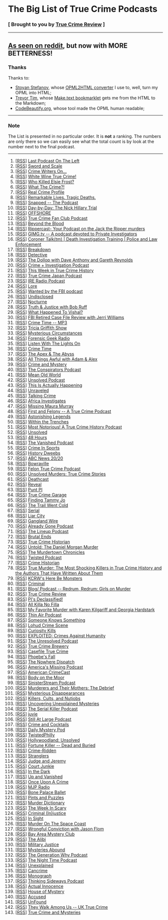 # The Big List of True Crime Podcasts

### [ Brought to you by [True Crime Review](http://truecrimereview.net/subscribe) ]

---

## [As seen on reddit](https://www.reddit.com/r/podcasts/comments/53v2hp/the_big_list_of_true_crime_podcasts/), but now with MORE BETTERNESS!

### Thanks

Thanks to:

- [Stoyan Stefanov](http://www.phpied.com/bio/), whose [OPML2HTML converter](http://www.phpied.com/files/opml2html/opml2html.html) I use to, well,
turn my OPML into HTML;
- [Trevor Tim](http://trevorjim.com/), whose [Make.text 
bookmarklet](http://trevorjim.com/projects/make.text/) gets me from the HTML to the Markdown;
- [CodeBeautify.org](http://codebeautify.org/opmlviewer), whose tool made the OPML human readable;

---

### Note

The List is presented in no particular order. It is **not** a ranking. The numbers are only there so we can easily see what the total count is by look at the number next to the final podcast.

---

1.  \[[RSS][1]\] [Last Podcast On The Left][2]
1.  \[[RSS][3]\] [Sword and Scale][4]
1.  \[[RSS][5]\] [Crime Writers On...][6]
1.  \[[RSS][7]\] [White Wine True Crime!][8]
1.  \[[RSS][9]\] [Who Killed Elsie Frost?][10]
1.  \[[RSS][11]\] [What The Crime?!][12]
1.  \[[RSS][13]\] [Real Crime Profile][14]
1.  \[[RSS][15]\] [Remarkable Lives. Tragic Deaths.][16]
1.  \[[RSS][17]\] [Snapped -- The Podcast][18]
1.  \[[RSS][19]\] [Day-by-Day: The Nick Hillary Trial][20]
1.  \[[RSS][21]\] [OFFSHORE][22]
1.  \[[RSS][23]\] [True Crime Fan Club Podcast][24]
1.  \[[RSS][25]\] [Beyond the Blood][26]
1.  \[[RSS][27]\] [Rippercast- Your Podcast on the Jack the Ripper murders][28]
1.  \[[RSS][29]\] [GIMG.tv -- A podcast devoted to Private Investigators][30]
1.  \[[RSS][31]\] [Coroner Talk(tm) | Death Investigation Training | Police and Law Enforcement][32]
1.  \[[RSS][33]\] [Breakdown][34]
1.  \[[RSS][35]\] [Detective][36]
1.  \[[RSS][37]\] [The Dollop with Dave Anthony and Gareth Reynolds][38]
1.  \[[RSS][39]\] [Crime + Investigation Podcast][40]
1.  \[[RSS][41]\] [This Week in True Crime History][42]
1.  \[[RSS][43]\] [True Crime Japan Podcast][44]
1.  \[[RSS][45]\] [IRE Radio Podcast][46]
1.  \[[RSS][47]\] [Lore][48]
1.  \[[RSS][49]\] [Wanted by the FBI podcast][50]
1.  \[[RSS][51]\] [Undisclosed][52]
1.  \[[RSS][53]\] [Nocturne][54]
1.  \[[RSS][55]\] [Truth & Justice with Bob Ruff][56]
1.  \[[RSS][57]\] [What Happened To Vishal?][58]
1.  \[[RSS][59]\] [FBI Retired Case File Review with Jerri Williams][60]
1.  \[[RSS][61]\] [Crime Time -- MP3][62]
1.  \[[RSS][63]\] [Tricia Griffith Show][64]
1.  \[[RSS][65]\] [Mysterious Circumstances][66]
1.  \[[RSS][67]\] [Forensic Geek Radio][68]
1.  \[[RSS][69]\] [Listen With The Lights On][70]
1.  \[[RSS][71]\] [Crime Time][72]
1.  \[[RSS][73]\] [The Apex & The Abyss][74]
1.  \[[RSS][75]\] [All Things Awful with Adam & Alex][76]
1.  \[[RSS][77]\] [Crime and Mystery][78]
1.  \[[RSS][79]\] [The Conspirators Podcast][80]
1.  \[[RSS][81]\] [Mean Old World][82]
1.  \[[RSS][83]\] [Unsolved Podcast][84]
1.  \[[RSS][85]\] [This Is Actually Happening][86]
1.  \[[RSS][87]\] [Unraveled][88]
1.  \[[RSS][89]\] [Talking Crime][90]
1.  \[[RSS][91]\] [Africa Investigates][92]
1.  \[[RSS][93]\] [Missing Maura Murray][94]
1.  \[[RSS][95]\] [First and Felony -- A True Crime Podcast][96]
1.  \[[RSS][97]\] [Astonishing Legends][98]
1.  \[[RSS][99]\] [Within the Trenches][100]
1.  \[[RSS][101]\] [Most Notorious! A True Crime History Podcast][102]
1.  \[[RSS][103]\] [Unsolved][104]
1.  \[[RSS][105]\] [48 Hours][106]
1.  \[[RSS][107]\] [The Vanished Podcast][108]
1.  \[[RSS][109]\] [Crime In Sports][110]
1.  \[[RSS][111]\] [History Dweebs][112]
1.  \[[RSS][113]\] [ABC News 20/20][114]
1.  \[[RSS][115]\] [Bowraville][116]
1.  \[[RSS][117]\] [Felon True Crime Podcast][118]
1.  \[[RSS][119]\] [Unsolved Murders: True Crime Stories][16]
1.  \[[RSS][120]\] [Deathcast][121]
1.  \[[RSS][122]\] [Reveal][123]
1.  \[[RSS][124]\] [Punt PI][125]
1.  \[[RSS][126]\] [True Crime Garage][127]
1.  \[[RSS][128]\] [Finding Tammy Jo][129]
1.  \[[RSS][130]\] [The Trail Went Cold][131]
1.  \[[RSS][132]\] [Serial][133]
1.  \[[RSS][134]\] [Liar City][135]
1.  \[[RSS][136]\] [Gangland Wire][137]
1.  \[[RSS][138]\] [Already Gone Podcast][139]
1.  \[[RSS][140]\] [The Lineup Podcast][141]
1.  \[[RSS][142]\] [Brutal Ends][143]
1.  \[[RSS][144]\] [True Crime Historian][145]
1.  \[[RSS][146]\] [Untold: The Daniel Morgan Murder][147]
1.  \[[RSS][148]\] [The Murdertown Chronicles][149]
1.  \[[RSS][150]\] [Twisted Podcast][151]
1.  \[[RSS][152]\] [Crime Historian][153]
1.  \[[RSS][154]\] [True Murder: The Most Shocking Killers in True Crime History and the Authors That Have Written About Them][155]
1.  \[[RSS][156]\] [KCRW's Here Be Monsters][157]
1.  \[[RSS][158]\] [Criminal][159]
1.  \[[RSS][160]\] [Blog/ Podcast -- Redrum, Redrum: Girls on Murder][161]
1.  \[[RSS][162]\] [True Crime Review][285]
1.  \[[RSS][163]\] [PI's Declassified!][164]
1.  \[[RSS][165]\] [All Killa No Filla][166]
1.  \[[RSS][167]\] [My Favorite Murder with Karen Kilgariff and Georgia Hardstark][168]
1.  \[[RSS][169]\] [Thin Air Podcast][170]
1.  \[[RSS][171]\] [Someone Knows Something][172]
1.  \[[RSS][173]\] [Lohud Crime Scene][174]
1.  \[[RSS][175]\] [Curiosity Kills][176]
1.  \[[RSS][177]\] [EXPLOITED: Crimes Against Humanity][178]
1.  \[[RSS][179]\] [The Unresolved Podcast][180]
1.  \[[RSS][181]\] [True Crime Brewery][182]
1.  \[[RSS][183]\] [Casefile True Crime][184]
1.  \[[RSS][185]\] [Phoebe's Fall][186]
1.  \[[RSS][187]\] [The Nowhere Dispatch][188]
1.  \[[RSS][189]\] [America's Missing Podcast][190]
1.  \[[RSS][191]\] [American CrimeCast][192]
1.  \[[RSS][193]\] [Body on the Moor][194]
1.  \[[RSS][195]\] [SinisterStream Podcast][196]
1.  \[[RSS][197]\] [Murderers and Their Mothers: The Debrief][198]
1.  \[[RSS][199]\] [Mysterious Disappearances][200]
1.  \[[RSS][201]\] [Killers, Cults, and Nutjobs][202]
1.  \[[RSS][203]\] [Uncovering Unexplained Mysteries][204]
1.  \[[RSS][205]\] [The Serial Killer Podcast][206]
1.  \[[RSS][207]\] [juvie][208]
1.  \[[RSS][209]\] [Still At Large Podcast][210]
1.  \[[RSS][211]\] [Crime and Cocktails][212]
1.  \[[RSS][213]\] [Daily Mystery Pod][214]
1.  \[[RSS][215]\] [TwistedPhilly][216]
1.  \[[RSS][217]\] [Hollywoodland: Unsolved][218]
1.  \[[RSS][219]\] [Fortune Killer -- Dead and Buried][220]
1.  \[[RSS][221]\] [Crime-Ridden][222]
1.  \[[RSS][223]\] [Stranglers][224]
1.  \[[RSS][225]\] [Judge and Jeremy][226]
1.  \[[RSS][227]\] [Court Junkie][228]
1.  \[[RSS][229]\] [In the Dark][230]
1.  \[[RSS][231]\] [Up and Vanished][232]
1.  \[[RSS][233]\] [Once Upon A Crime][234]
1.  \[[RSS][235]\] [MJP Radio][236]
1.  \[[RSS][237]\] [Bone Palace Ballet][238]
1.  \[[RSS][239]\] [Pints and Puzzles][240]
1.  \[[RSS][241]\] [Murder Dictionary][242]
1.  \[[RSS][243]\] [The Week In Scary][244]
1.  \[[RSS][245]\] [Criminal (In)justice][246]
1.  \[[RSS][247]\] [In Sight][248]
1.  \[[RSS][249]\] [Murder On The Space Coast][250]
1.  \[[RSS][251]\] [Wrongful Conviction with Jason Flom][252]
1.  \[[RSS][253]\] [Bay Area Mystery Club][254]
1.  \[[RSS][255]\] [The Alibi][256]
1.  \[[RSS][257]\] [Military Justice][258]
1.  \[[RSS][259]\] [Mysteries Abound][260]
1.  \[[RSS][261]\] [The Generation Why Podcast][262]
1.  \[[RSS][263]\] [The Night Time Podcast][264]
1.  \[[RSS][265]\] [Unexplained][266]
1.  \[[RSS][267]\] [Cancrime][268]
1.  \[[RSS][269]\] [Monograph][270]
1.  \[[RSS][271]\] [Thinking Sideways Podcast][272]
1.  \[[RSS][273]\] [Actual Innocence][274]
1.  \[[RSS][275]\] [House of Mystery][276]
1.  \[[RSS][277]\] [Accused][278]
1.  \[[RSS][279]\] [UnFound][280]
1.  \[[RSS][281]\] [They Walk Among Us -- UK True Crime][282]
1.  \[[RSS][283]\] [True Crime and Mysteries][284]
    



[0]: file:///C:/Users/jross/Downloads/Untitled%20Document.md.html
[1]: http://feeds.feedburner.com/TheLastPodcastOnTheLeft
[2]: http://soundcloud.com/lastpodcastontheleft
[3]: http://feeds.podtrac.com/BsmnaLUsrvIG
[4]: https://art19.com/shows/sword-and-scale
[5]: http://feeds.feedburner.com/crimewritersonserial
[6]: https://art19.com/shows/crime-writers-on
[7]: http://whitewinetruecrime.com/feed/podcast/
[8]: http://whitewinetruecrime.com/
[9]: http://www.bbc.co.uk/programmes/p02vn2mt/episodes/downloads.rss
[10]: http://www.bbc.co.uk/programmes/p02vn2mt
[11]: http://feeds.feedburner.com/WhatTheCrime
[12]: http://www.crimefeed.com/
[13]: http://rss.art19.com/real-crime-profile
[14]: https://art19.com/shows/real-crime-profile
[15]: http://feeds.soundcloud.com/users/soundcloud:users:242596778/sounds.rss
[16]: http://www.parcast.com/
[17]: http://feeds.soundcloud.com/users/soundcloud:users:247644481/sounds.rss
[18]: http://oxygen.com/snapped
[19]: http://www.northcountrypublicradio.org/hillarytrialRSSPodcast.php
[20]: http://www.northcountrypublicradio.org/
[21]: http://feeds.civilbeat.org/civilbeatoffshore
[22]: http://offshorepodcast.com/
[23]: https://truecrimefanclub.com/feed/podcast/
[24]: https://truecrimefanclub.com/
[25]: http://beyondblood.podbean.com/feed/
[26]: http://beyondblood.podbean.com/
[27]: http://www.casebook.org/podcast/rss.xml
[28]: http://www.casebook.org/podcast
[29]: http://feeds.feedburner.com/Gimgnetwork
[30]: http://gimg.tv/
[31]: http://coronertalk.com/feed/podcast
[32]: http://coronertalk.com/
[33]: http://feeds.feedburner.com/BreakdownPodcast
[34]: http://ajcbreakdown.com/
[35]: http://netstorage.discovery.com/id/podcasts/2015/DetectivePodcast.xml
[36]: http://www.investigationdiscovery.com/
[37]: http://thedollop.libsyn.com/rss
[38]: https://www.facebook.com/thedollop
[39]: http://crimeandinvestigation.podbean.com/feed/
[40]: http://crimeandinvestigation.podbean.com/
[41]: http://thisweekintruecrime.libsyn.com/rss
[42]: http://www.facebook.com/groups/thisweekintruecrime
[43]: http://feeds.soundcloud.com/users/soundcloud:users:221945739/sounds.rss
[44]: http://www.southerndojo.com/truecrimejapan
[45]: http://feeds.feedburner.com/ire-nicar
[46]: http://www.ire.org/
[47]: http://lorepodcast.libsyn.com/rss
[48]: http://www.lorepodcast.com/
[49]: https://www.fbi.gov/news/podcasts/wanted/archive/itunes.xml
[50]: https://www.fbi.gov/feeds/wanted-by-the-fbi-podcast
[51]: https://audioboom.com/channels/3709182.rss
[52]: https://audioboom.com/channel/undisclosed
[53]: http://www.nocturnepodcast.org/feed/podcast/
[54]: http://www.nocturnepodcast.org/
[55]: https://audioboom.com/channels/4384694.rss
[56]: https://audioboom.com/channel/the-serial-dynasty
[57]: http://lbc.audioagain.com/podcast.php?channel=vishal
[58]: http://www.lbc.co.uk/vishal
[59]: http://jerriwilliams.com/feed/podcast/
[60]: http://jerriwilliams.com/
[61]: http://thelip.tv/feed/httpthelip-tvcrime-timeaudio2/
[62]: http://thelip.tv/show/crime-time/
[63]: http://www.spreaker.com/user/7039907/episodes/feed
[64]: http://www.spreaker.com/user/triciag
[65]: http://www.buzzsprout.com/60143.rss
[66]: http://mysteriouscircumstances.buzzsprout.com/
[67]: http://forensicgeekradio.libsyn.com/rss
[68]: http://www.forensicgeek.science/
[69]: http://feeds.podtrac.com/n9rCoi_mvT2f
[70]: http://wamcpodcasts.org/
[71]: http://www.blogtalkradio.com/crimetimeradio/podcast
[72]: http://www.blogtalkradio.com/crimetimeradio
[73]: https://audioboom.com/channels/4746893.rss
[74]: https://audioboom.com/channel/apexandabyss
[75]: http://allthingsawful.libsyn.com/rss
[76]: http://allthingsawful.libsyn.com/podcast
[77]: http://www.blogtalkradio.com/kimnkjel/podcast
[78]: http://www.blogtalkradio.com/kimnkjel
[79]: http://www.theconspiratorspodcast.com/feed/podcast/
[80]: http://www.theconspiratorspodcast.com/
[81]: http://www.meanoldworld.com/meanoldworldeps?format=RSS
[82]: http://www.meanoldworld.com/meanoldworldeps/
[83]: http://unsolvedpodcast.libsyn.com/rss
[84]: http://www.unsolvedpodcast.com/
[85]: http://feeds.misfitrad.io/happening
[86]: http://misfitrad.io/happening
[87]: http://www.unraveledpod.com/feed/podcast/
[88]: http://www.unraveledpod.com/
[89]: http://www.spreaker.com/user/9260385/episodes/feed
[90]: https://www.spreaker.com/user/talkingcrime
[91]: http://iono.fm/rss/chan/2553
[92]: http://iono.fm/channel/2553
[93]: https://audioboom.com/channels/4842113.rss
[94]: https://audioboom.com/channel/missing-maura-murray
[95]: http://feeds.feedburner.com/ffpod/seGU
[96]: https://ffpod.net/
[97]: https://audioboom.com/channels/4322549.rss
[98]: https://audioboom.com/channel/astonishing-legends
[99]: http://www.thejabberlog.com/category/within-the-trenches/feed/
[100]: http://www.thejabberlog.com/category/within-the-trenches/
[101]: https://audioboom.com/channels/4749136.rss
[102]: https://audioboom.com/channel/most-notorious
[103]: https://audioboom.com/channels/4655198.rss
[104]: https://audioboom.com/channel/unsolved
[105]: https://api.radio.com/v2/podcast/rss/1222?format=MP3_128K
[106]: http://radio.com/audio
[107]: http://thevanishedpodcast.libsyn.com/rss
[108]: http://thevanishedpodcast.com/
[109]: https://audioboom.com/channels/4662186.rss
[110]: https://audioboom.com/channel/crime-in-sports
[111]: http://timtscott.libsyn.com/rss
[112]: http://timtscott.libsyn.com/podcast
[113]: http://abcnews.go.com/xmldata/xmlpodcast?id=30146791
[114]: http://www.abcnewspodcasts.com/
[115]: https://www.whooshkaa.com/rss/podcast/id/1117
[116]: https://www.whooshkaa.com/shows/bowraville
[117]: https://audioboom.com/channels/4835137.rss
[118]: https://audioboom.com/channel/felontruecrime
[119]: http://feeds.soundcloud.com/users/soundcloud:users:224506341/sounds.rss
[120]: http://feeds.feedburner.com/deathcastpodcast
[121]: https://audioboom.com/channel/deathcast
[122]: http://feeds.revealradio.org/revealpodcast
[123]: http://www.revealnews.org/
[124]: http://www.bbc.co.uk/programmes/b00krfns/episodes/downloads.rss
[125]: http://www.bbc.co.uk/programmes/b00krfns
[126]: http://truecrimegarage.podbean.com/feed/
[127]: http://truecrimegarage.podbean.com/
[128]: http://feeds.soundcloud.com/users/soundcloud:users:217526025/sounds.rss
[129]: http://www.findingtammyjo.com/
[130]: http://trailwentcold.com/feed/podcast/
[131]: http://trailwentcold.com/
[132]: http://feeds.serialpodcast.org/serialpodcast
[133]: https://serialpodcast.org/
[134]: http://liarcity.libsyn.com/rss
[135]: http://www.liarcity.com/
[136]: http://ganglandwire.com/feed/podcast/
[137]: http://ganglandwire.com/
[138]: http://alreadygonepodcast.libsyn.com/rss
[139]: https://audioboom.com/channel/already-gone-podcast
[140]: http://www.the-line-up.com/feed/podcast/
[141]: http://www.the-line-up.com/
[142]: http://feeds.soundcloud.com/users/soundcloud:users:190761422/sounds.rss
[143]: http://www.brutalends.com/
[144]: https://audioboom.com/channels/4639802.rss
[145]: https://audioboom.com/channel/true-crime-historian
[146]: http://rss.acast.com/untoldmurder
[147]: http://www.untoldmurder.com/
[148]: http://feeds.feedburner.com/murdertown
[149]: http://remaking.murdertown.us/
[150]: http://twistedpodcast.libsyn.com/rss
[151]: http://twistedpodcast.com/
[152]: http://feeds.soundcloud.com/users/soundcloud:users:252018984/sounds.rss
[153]: http://crimehistorian.com/
[154]: http://www.blogtalkradio.com/dan-zupansky1/podcast
[155]: http://www.blogtalkradio.com/dan-zupansky1
[156]: http://feeds.feedburner.com/herebemonsterspodcast/
[157]: http://www.kcrw.com/news-culture/shows/here-be-monsters
[158]: http://feeds.feedburner.com/CriminalShow
[159]: http://thisiscriminal.com/
[160]: http://www.redrumredrumgirlsonmurder.com/blog-pocast/?format=rss
[161]: http://www.redrumredrumgirlsonmurder.com/blog-pocast/
[162]: http://feeds.soundcloud.com/users/soundcloud:users:251708402/sounds.rss
[163]: https://www.voiceamerica.com/rss/itunes/1748
[164]: https://www.voiceamerica.com/show/1748/pis-declassified
[165]: http://allkillanofilla.podomatic.com/rss2.xml
[166]: http://allkillanofilla.podomatic.com/
[167]: http://rss.art19.com/my-favorite-murder-with-karen-kilgariff-and-georgia-hardstark
[168]: http://www.feralaudio.com/show/my-favorite-murder/
[169]: http://feeds.soundcloud.com/users/soundcloud:users:195872493/sounds.rss
[170]: http://www.thinairpodcast.com/
[171]: http://www.cbc.ca/podcasting/includes/sks.xml
[172]: http://www.cbc.ca/podcasting
[173]: http://feeds.soundcloud.com/users/soundcloud:users:210839865/sounds.rss
[174]: http://soundcloud.com/lohud-crime-scene
[175]: http://curiositykillspodcast.com/category/true-crime/feed/
[176]: https://curiositykillspodcast.com/
[177]: http://www.voiceamerica.com/rss/itunes/2560
[178]: https://www.voiceamerica.com/show/2560/exploited-crimes-against-humanity
[179]: http://feeds.soundcloud.com/users/soundcloud:users:179182212/sounds.rss
[180]: http://theunresolvedpodcast.com/
[181]: http://tiegrabber.com/index.php/feed/podcast/
[182]: http://www.tiegrabber.com/truecrimebrewery/
[183]: http://casefile.libsyn.com/rss
[184]: http://www.casefilepodcast.com/
[185]: https://www.whooshkaa.com/rss/podcast/id/1250
[186]: http://www.theage.com.au/interactive/2016/phoebesfall/
[187]: http://feeds.soundcloud.com/users/soundcloud:users:215204471/sounds.rss
[188]: http://nowhere-dispatch.com/
[189]: http://americasmissingpodcast.libsyn.com/rss
[190]: http://americasmissingpodcast.libsyn.com/podcast
[191]: https://audioboom.com/channels/4832195.rss
[192]: https://audioboom.com/channel/american-crimecast
[193]: http://www.bbc.co.uk/programmes/p03wy14r/episodes/downloads.rss
[194]: http://www.bbc.co.uk/programmes/p03wy14r
[195]: http://feeds.soundcloud.com/users/soundcloud:users:225547925/sounds.rss
[196]: http://www.sinisterstream.com/
[197]: http://rss.acast.com/murderersandtheirmothers
[198]: http://www.cbsreality.co.uk/
[199]: http://feeds.feedburner.com/MysteriousDisappearances
[200]: http://lancasterpodcaststudio.com/
[201]: http://www.podcastgarden.com/podcast/podcast-rss.php?id=9371
[202]: http://www.podcastgarden.com/podcast/killers
[203]: http://feeds.soundcloud.com/users/soundcloud:users:233937588/sounds.rss
[204]: http://soundcloud.com/josh-cannon-361965896
[205]: http://theserialkillerpodcast.libsyn.com/rss
[206]: http://theserialkillerpodcast.libsyn.com/podcast
[207]: http://juviepodcast.com/feed/podcast/
[208]: http://juviepodcast.com/
[209]: http://feeds.soundcloud.com/users/soundcloud:users:220858927/sounds.rss
[210]: http://soundcloud.com/still-at-large-podcast
[211]: http://crimeandcocktails.com/feed/podcast/crime-and-cocktails
[212]: http://crimeandcocktails.com/
[213]: http://unresolvedmysteries.podbean.com/feed/
[214]: http://dailymysteriespod.podbean.com/
[215]: http://twistedphilly.com/feed/podcast/
[216]: http://twistedphilly.com/
[217]: http://feeds.soundcloud.com/users/soundcloud:users:255148939/sounds.rss
[218]: http://www.hollywoodlandpod.com/
[219]: http://www.deadandburiedpodcast.com/fortune-killer?format=rss
[220]: http://www.deadandburiedpodcast.com/fortune-killer/
[221]: http://www.crime-ridden.com/feed/podcast/crime-ridden
[222]: http://www.crime-ridden.com/
[223]: http://rss.earwolf.com/stranglers
[224]: https://art19.com/shows/stranglers
[225]: http://judgeandjeremy.libsyn.com/rss
[226]: http://www.judgeandjeremy.com/
[227]: http://courtjunkie.libsyn.com/rss
[228]: http://courtjunkie.com/
[229]: http://feeds.publicradio.org/public_feeds/in-the-dark/itunes/rss
[230]: http://www.apmreports.org/in-the-dark
[231]: https://audioboom.com/channels/4811953.rss
[232]: https://audioboom.com/channel/up-and-vanished
[233]: http://onceuponacrime.libsyn.com/rss
[234]: http://onceuponacrime.libsyn.com/podcast
[235]: http://feeds.soundcloud.com/users/soundcloud:users:110781649/sounds.rss
[236]: http://www.medilljusticeproject.org/
[237]: http://bonepalaceballet.podbean.com/feed/
[238]: http://bonepalaceballet.podbean.com/
[239]: http://pintsandpuzzles.libsyn.com/rss
[240]: http://pintsandpuzzles.libsyn.com/podcast
[241]: http://www.murderdictionary.com/feed/podcast/
[242]: http://www.murderdictionary.com/
[243]: http://feeds.soundcloud.com/users/soundcloud:users:265504115/sounds.rss
[244]: http://soundcloud.com/user-224094829
[245]: http://criminalinjustice.libsyn.com/rss
[246]: http://criminalinjusticepodcast.com/
[247]: http://insightpod.libsyn.com/rss
[248]: https://audioboom.com/channel/in-sight
[249]: http://feeds.soundcloud.com/users/soundcloud:users:241577479/sounds.rss
[250]: http://soundcloud.com/user-147270269
[251]: http://feeds.castfire.com/itunes:2qkaz/ALL/revolver-podcasts/wrongful-conviction-with-jason-flom/s:it_PlfSq/
[252]: http://www.revolverpodcasts.com/wrongful-conviction-with-jason-flom
[253]: http://bayareamysteryclub.libsyn.com/rss
[254]: http://bayareamysteryclub.libsyn.com/podcast
[255]: https://www.whooshkaa.com/rss/podcast/id/1185
[256]: https://www.whooshkaa.com/shows/the-alibi
[257]: https://audioboom.com/channels/4826442.rss
[258]: https://audioboom.com/channel/military-justice
[259]: http://recordings.talkshoe.com/rss21864.xml
[260]: http://www.talkshoe.com/talkshoe/web/tscmd/tc/21864
[261]: http://thegenerationwhypodcast.com/feed/category/podcast
[262]: http://thegenerationwhypodcast.com/
[263]: https://audioboom.com/channels/4748686.rss
[264]: https://audioboom.com/channel/the-night-time-podcast
[265]: http://rss.acast.com/unexplained
[266]: http://www.unexplainedpodcast.com/
[267]: http://www.cancrime.com/feed/podcast/
[268]: http://www.cancrime.com/
[269]: http://feeds.soundcloud.com/users/soundcloud:users:186639626/sounds.rss
[270]: http://taaron.xyz/
[271]: http://thinkingsidewayspodcast.libsyn.com/rss
[272]: http://thinkingsidewayspodcast.com/
[273]: https://audioboom.com/channels/4728027.rss
[274]: https://audioboom.com/channel/actualinnocence
[275]: http://houseofmysteryradio.podomatic.com/rss2.xml
[276]: http://houseofmysteryradio.podomatic.com/
[277]: http://feeds.soundcloud.com/users/soundcloud:users:234220545/sounds.rss
[278]: http://cincinnati.com/
[279]: http://unfoundpodcast.podomatic.com/rss2.xml
[280]: http://unfoundpodcast.podomatic.com/
[281]: http://theywalkamongus.libsyn.com/rss
[282]: http://theywalkamonguspodcast.com/
[283]: http://truecrimeandmysteries.podbean.com/feed/
[284]: http://truecrimeandmysteries.podbean.com/
[285]: http://truecrimereview.net
